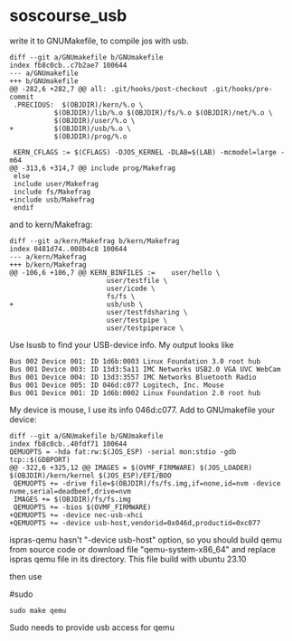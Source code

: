 # soscourse_usb

write it to GNUMakefile, to compile jos with usb.

```
diff --git a/GNUmakefile b/GNUmakefile
index fb8c0cb..c7b2ae7 100644
--- a/GNUmakefile
+++ b/GNUmakefile
@@ -282,6 +282,7 @@ all: .git/hooks/post-checkout .git/hooks/pre-commit
 .PRECIOUS:  $(OBJDIR)/kern/%.o \
           $(OBJDIR)/lib/%.o $(OBJDIR)/fs/%.o $(OBJDIR)/net/%.o \
           $(OBJDIR)/user/%.o \
+          $(OBJDIR)/usb/%.o \
           $(OBJDIR)/prog/%.o
 
 KERN_CFLAGS := $(CFLAGS) -DJOS_KERNEL -DLAB=$(LAB) -mcmodel=large -m64
@@ -313,6 +314,7 @@ include prog/Makefrag
 else
 include user/Makefrag
 include fs/Makefrag
+include usb/Makefrag
 endif
```

and to kern/Makefrag:

```
diff --git a/kern/Makefrag b/kern/Makefrag
index 0481d74..008b4c8 100644
--- a/kern/Makefrag
+++ b/kern/Makefrag
@@ -106,6 +106,7 @@ KERN_BINFILES :=    user/hello \
                        user/testfile \
                        user/icode \
                        fs/fs \
+                       usb/usb \
                        user/testfdsharing \
                        user/testpipe \
                        user/testpiperace \
```

Use lsusb to find your USB-device info. My output looks like
```
Bus 002 Device 001: ID 1d6b:0003 Linux Foundation 3.0 root hub
Bus 001 Device 003: ID 13d3:5a11 IMC Networks USB2.0 VGA UVC WebCam
Bus 001 Device 004: ID 13d3:3557 IMC Networks Bluetooth Radio 
Bus 001 Device 005: ID 046d:c077 Logitech, Inc. Mouse
Bus 001 Device 001: ID 1d6b:0002 Linux Foundation 2.0 root hub
```

My device is mouse, I use its info 046d:c077. Add to GNUmakefile your device:

```
diff --git a/GNUmakefile b/GNUmakefile
index fb8c0cb..40fdf71 100644
QEMUOPTS = -hda fat:rw:$(JOS_ESP) -serial mon:stdio -gdb tcp::$(GDBPORT)
@@ -322,6 +325,12 @@ IMAGES = $(OVMF_FIRMWARE) $(JOS_LOADER) $(OBJDIR)/kern/kernel $(JOS_ESP)/EFI/BOO
 QEMUOPTS += -drive file=$(OBJDIR)/fs/fs.img,if=none,id=nvm -device nvme,serial=deadbeef,drive=nvm
 IMAGES += $(OBJDIR)/fs/fs.img
 QEMUOPTS += -bios $(OVMF_FIRMWARE)
+QEMUOPTS += -device nec-usb-xhci
+QEMUOPTS += -device usb-host,vendorid=0x046d,productid=0xc077
```

ispras-qemu hasn't "-device usb-host" option, so you should build qemu from source code or download file "qemu-system-x86_64"
and replace ispras qemu file in its directory. This file build with ubuntu 23.10

then use

#sudo

```
sudo make qemu
```

Sudo needs to provide usb access for qemu
